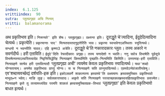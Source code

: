 ```yaml
---
index:  6.1.125
vrittiindex:  90
sutra:  प्लुतप्रगृह्या अचि नित्यम्
vritti:  balamanorama 
---
```


अथ प्रकृतिभाव इति। `निरूप्यते' इति शेषः। प्लतुप्रगृह्याः। वक्ष्यन्त इति। `दूराद्धूते चे'त्यादिना, ईदूदेदित्यादिना चेत्यर्थः। प्रकृत्येति। `प्रकृत्यान्तः पाद' मित्यतदस्तदनुवृत्तेरिति भावः। प्रकृत्या स्वभावेनाऽवस्थिताः स्युरित्यर्थः। सन्धयो न भवन्तीति यावत्। एहि कृष्णा3 अत्रेति। `दूराद्धूते चे'ति णकारादकारः प्लुतः। तस्य अकारे न सवर्णदीर्घः। हरी एताविति। `ईदूदे'दिति रेफादीकारः प्रगृह्यः। तस्य यणादेशो न भवति। ननु सर्वत्र विभाषेति पूर्वसूत्रे विभाषेत्यस्याऽस्वरितत्वादेव निवृत्तिसिद्धेरिह नित्यग्रहणं किमर्थमिति पृच्छति-नित्यमिति किमिति। उत्तरमाह-हरी एताविति। नित्यग्रहणे सत्येव हरी एतावित्यादौ `प्लुतप्रगृह्या अची' त्ययमेव केवलः प्रकृतिभावः स्यादित्यर्थः। `यथा'शब्दो योग्यतायाम्। अयमेव प्रकृतिभावः प्राप्तुं योग्यः। स च नित्यग्रहणे सति प्राप्नुयादित्यर्थः। एवमग्रेऽप्येवंजातीयकेषु। `एव'शब्दव्यवच्छेद्यं दर्शयति-इक इति। `इकोऽसवर्णे शाकल्यस्य ह्रस्वश्चे'ति वक्ष्यमाणः ह्रस्वसमुच्चितः प्रकृतिभावो माभूत्=न भवेत्। माङि लुङ्। सर्वलकारापवादः। अकृते सति नित्यग्रहणे परत्वाच्छाकलह्रस्वसहितप्रकृतिभावः प्रसज्येत। नित्यग्रहणे कृते तु तत्सामर्थ्यादेव परमपि शाकलं ह्रस्वसमुच्चितप्रक-तिभावं `प्लुतप्रगृह्या' इति केवलः प्रकृतिभावो बाधत इत्यर्थः। 


